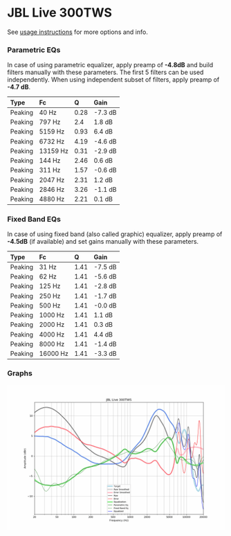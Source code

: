 # JBL Live 300TWS
See [usage instructions](https://github.com/jaakkopasanen/AutoEq#usage) for more options and info.

### Parametric EQs
In case of using parametric equalizer, apply preamp of **-4.8dB** and build filters manually
with these parameters. The first 5 filters can be used independently.
When using independent subset of filters, apply preamp of **-4.7 dB**.

| Type    | Fc       |    Q | Gain    |
|:--------|:---------|:-----|:--------|
| Peaking | 40 Hz    | 0.28 | -7.3 dB |
| Peaking | 797 Hz   | 2.4  | 1.8 dB  |
| Peaking | 5159 Hz  | 0.93 | 6.4 dB  |
| Peaking | 6732 Hz  | 4.19 | -4.6 dB |
| Peaking | 13159 Hz | 0.31 | -2.9 dB |
| Peaking | 144 Hz   | 2.46 | 0.6 dB  |
| Peaking | 311 Hz   | 1.57 | -0.6 dB |
| Peaking | 2047 Hz  | 2.31 | 1.2 dB  |
| Peaking | 2846 Hz  | 3.26 | -1.1 dB |
| Peaking | 4880 Hz  | 2.21 | 0.1 dB  |

### Fixed Band EQs
In case of using fixed band (also called graphic) equalizer, apply preamp of **-4.5dB**
(if available) and set gains manually with these parameters.

| Type    | Fc       |    Q | Gain    |
|:--------|:---------|:-----|:--------|
| Peaking | 31 Hz    | 1.41 | -7.5 dB |
| Peaking | 62 Hz    | 1.41 | -5.6 dB |
| Peaking | 125 Hz   | 1.41 | -2.8 dB |
| Peaking | 250 Hz   | 1.41 | -1.7 dB |
| Peaking | 500 Hz   | 1.41 | -0.0 dB |
| Peaking | 1000 Hz  | 1.41 | 1.1 dB  |
| Peaking | 2000 Hz  | 1.41 | 0.3 dB  |
| Peaking | 4000 Hz  | 1.41 | 4.4 dB  |
| Peaking | 8000 Hz  | 1.41 | -1.4 dB |
| Peaking | 16000 Hz | 1.41 | -3.3 dB |

### Graphs
![](./JBL%20Live%20300TWS.png)